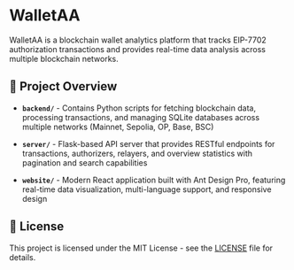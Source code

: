 # WalletAA

WalletAA is a blockchain wallet analytics platform that tracks EIP-7702 authorization transactions and provides real-time data analysis across multiple blockchain networks.

## 📂 Project Overview

- **`backend/`** - Contains Python scripts for fetching blockchain data, processing transactions, and managing SQLite databases across multiple networks (Mainnet, Sepolia, OP, Base, BSC)

- **`server/`** - Flask-based API server that provides RESTful endpoints for transactions, authorizers, relayers, and overview statistics with pagination and search capabilities

- **`website/`** - Modern React application built with Ant Design Pro, featuring real-time data visualization, multi-language support, and responsive design

## 📄 License

This project is licensed under the MIT License - see the [LICENSE](LICENSE) file for details.
